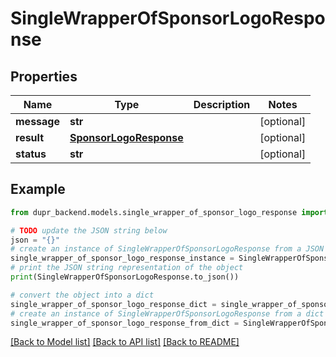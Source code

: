 # SingleWrapperOfSponsorLogoResponse


## Properties

Name | Type | Description | Notes
------------ | ------------- | ------------- | -------------
**message** | **str** |  | [optional] 
**result** | [**SponsorLogoResponse**](SponsorLogoResponse.md) |  | [optional] 
**status** | **str** |  | [optional] 

## Example

```python
from dupr_backend.models.single_wrapper_of_sponsor_logo_response import SingleWrapperOfSponsorLogoResponse

# TODO update the JSON string below
json = "{}"
# create an instance of SingleWrapperOfSponsorLogoResponse from a JSON string
single_wrapper_of_sponsor_logo_response_instance = SingleWrapperOfSponsorLogoResponse.from_json(json)
# print the JSON string representation of the object
print(SingleWrapperOfSponsorLogoResponse.to_json())

# convert the object into a dict
single_wrapper_of_sponsor_logo_response_dict = single_wrapper_of_sponsor_logo_response_instance.to_dict()
# create an instance of SingleWrapperOfSponsorLogoResponse from a dict
single_wrapper_of_sponsor_logo_response_from_dict = SingleWrapperOfSponsorLogoResponse.from_dict(single_wrapper_of_sponsor_logo_response_dict)
```
[[Back to Model list]](../README.md#documentation-for-models) [[Back to API list]](../README.md#documentation-for-api-endpoints) [[Back to README]](../README.md)


